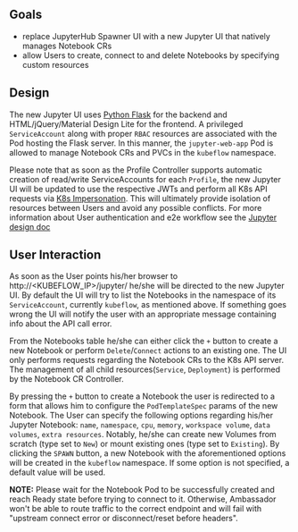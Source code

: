 ## Goals
- replace JupyterHub Spawner UI with a new Jupyter UI that natively manages Notebook CRs
- allow Users to create, connect to and delete Notebooks by specifying custom resources

## Design
The new Jupyter UI uses [Python Flask](http://flask.pocoo.org/) for the backend and HTML/jQuery/Material Design Lite for the frontend. A privileged `ServiceAccount` along with proper `RBAC` resources are associated with the Pod hosting the Flask server. In this manner, the `jupyter-web-app` Pod is allowed to manage Notebook CRs and PVCs in the `kubeflow` namespace.

Please note that as soon as the Profile Controller supports automatic creation of read/write ServiceAccounts for each `Profile`, the new Jupyter UI will be updated to use the respective JWTs and perform all K8s API requests via [K8s Impersonation](https://kubernetes.io/docs/reference/access-authn-authz/authentication/#user-impersonation). This will ultimately provide isolation of resources between Users and avoid any possible conflicts. For more information about User authentication and e2e workflow see the [Jupyter design doc](http://bit.ly/kf_jupyter_design_doc)

## User Interaction
As soon as the User points his/her browser to http://<KUBEFLOW_IP>/jupyter/ he/she will be directed to the new Jupyter UI. By default the UI will try to list the Notebooks in the namespace of its `ServiceAccount`, currently `kubeflow`, as mentioned above. If something goes wrong the UI will notify the user with an appropriate message containing info about the API call error.

From the Notebooks table he/she can either click the `+` button to create a new Notebook or perform `Delete`/`Connect` actions to an existing one. The UI only performs requests regarding the Notebook CRs to the K8s API server. The management of all child resources(`Service`, `Deployment`) is performed by the Notebook CR Controller.

By pressing the `+` button to create a Notebook the user is redirected to a form that allows him to configure the `PodTemplateSpec` params of the new Notebook. The User can specify the following options regarding his/her Jupyter Notebook: `name`, `namespace`, `cpu`, `memory`, `workspace volume`, `data volumes`, `extra resources`. Notably, he/she can create new Volumes from scratch (type set to `New`) or mount existing ones (type set to `Existing`). By clicking the `SPAWN` button, a new Notebook with the aforementioned options will be created in the `kubeflow` namespace. If some option is not specified, a default value will be used.

**NOTE:**
Please wait for the Notebook Pod to be successfully created and reach Ready state before trying to connect to it.
Otherwise, Ambassador won't be able to route traffic to the correct endpoint and will fail
with "upstream connect error or disconnect/reset before headers".
